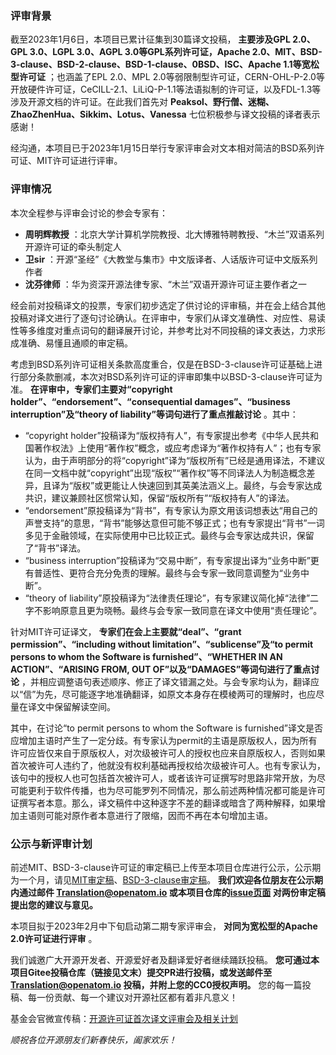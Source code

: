### 评审背景


截至2023年1月6日，本项目已累计征集到30篇译文投稿， **主要涉及GPL 2.0、GPL 3.0、LGPL 3.0、AGPL 3.0等GPL系列许可证，Apache 2.0、MIT、BSD-3-clause、BSD-2-clause、BSD-1-clause、0BSD、ISC、Apache 1.1等宽松型许可证** ；也涵盖了EPL 2.0、MPL 2.0等弱限制型许可证，CERN-OHL-P-2.0等开放硬件许可证，CeCILL-2.1、LiLiQ-P-1.1等法语拟制的许可证，以及FDL-1.3等涉及开源文档的许可证。在此我们首先对 **Peaksol、野行僧、迷糊、ZhaoZhenHua、Sikkim、Lotus、Vanessa** 七位积极参与译文投稿的译者表示感谢！

经沟通，本项目已于2023年1月15日举行专家评审会对文本相对简洁的BSD系列许可证、MIT许可证进行评审。

### 评审情况

本次全程参与评审会讨论的参会专家有：

-  **周明辉教授** ：北京大学计算机学院教授、北大博雅特聘教授、“木兰”双语系列开源许可证的牵头制定人
-  **卫sir** ：开源“圣经”《大教堂与集市》中文版译者、人话版许可证中文版系列作者
-  **沈芬律师** ：华为资深开源法律专家、“木兰”双语开源许可证主要作者之一

经会前对投稿译文的投票，专家们初步选定了供讨论的评审稿，并在会上结合其他投稿对译文进行了逐句讨论确认。在评审中，专家们从译文准确性、对应性、易读性等多维度对重点词句的翻译展开讨论，并参考比对不同投稿的译文表达，力求形成准确、易懂且通顺的审定稿。

考虑到BSD系列许可证相关条款高度重合，仅是在BSD-3-clause许可证基础上进行部分条款删减，本次对BSD系列许可证的评审即集中以BSD-3-clause许可证为准。 **在评审中，专家们主要对“copyright holder”、“endorsement”、“consequential damages”、“business interruption”及“theory of liability”等词句进行了重点推敲讨论** 。其中：

- “copyright holder”投稿译为“版权持有人”，有专家提出参考《中华人民共和国著作权法》上使用“著作权”概念，或应考虑译为“著作权持有人”；也有专家认为，由于声明部分的将“copyright”译为“版权所有”已经是通用译法，不建议在同一文档中就“copyright”出现“版权”“著作权”等不同译法人为制造概念差异，且译为“版权”或更能让人快速回到其英美法涵义上。最终，与会专家达成共识，建议兼顾社区惯常认知，保留“版权所有”“版权持有人”的译法。
- “endorsement”原投稿译为“背书”，有专家认为原文用该词想表达“用自己的声誉支持”的意思，“背书”能够达意但可能不够正式；也有专家提出“背书”一词多见于金融领域，在实际使用中已比较正式。最终与会专家达成共识，保留了“背书”译法。
- “business interruption”投稿译为“交易中断”，有专家提出译为“业务中断”更有普适性、更符合充分免责的理解。最终与会专家一致同意调整为“业务中断”。
- “theory of liability”原投稿译为“法律责任理论”，有专家建议简化掉“法律”二字不影响原意且更为晓畅。最终与会专家一致同意在译文中使用“责任理论”。

针对MIT许可证译文， **专家们在会上主要就“deal”、“grant permission”、“including without limitation”、“sublicense”及“to permit persons to whom the Software is furnished”、“WHETHER IN AN ACTION”、“ARISING FROM, OUT OF”以及“DAMAGES”等词句进行了重点讨论** ，并相应调整语句表述顺序、修正了译文错漏之处。与会专家均认为，翻译应以“信”为先，尽可能逐字地准确翻译，如原文本身存在模棱两可的理解时，也应尽量在译文中保留解读空间。

其中，在讨论“to permit persons to whom the Software is furnished”译文是否应增加主语时产生了一定分歧。有专家认为permit的主语是原版权人，因为所有许可应皆仅来自于原版权人，对次级被许可人的授权也应来自原版权人，否则如果首次被许可人违约了，他就没有权利基础再授权给次级被许可人。也有专家认为，该句中的授权人也可包括首次被许可人，或者该许可证撰写时思路非常开放，为尽可能更利于软件传播，也为尽可能罗列不同情况，那么前述两种情况都可能是许可证撰写者本意。那么，译文稿件中这种逐字不差的翻译或暗含了两种解释，如果增加主语则可能对原作者本意进行了限缩，因而不再在本句增加主语。

### 公示与新评审计划


前述MIT、BSD-3-clause许可证的审定稿已上传至本项目仓库进行公示，公示期为一个月，请见[MIT审定稿](http://gitee.com/OpenAtomFoundation/legal-license-translation/blob/master/%E8%AF%91%E6%96%87%E8%AF%84%E5%AE%A1/MIT%E7%BF%BB%E8%AF%91-%E8%AF%84%E5%AE%A1%E4%BC%9A%E5%AE%A1%E5%AE%9A%E7%A8%BF-20230115.md)、[BSD-3-clause审定稿](http://gitee.com/OpenAtomFoundation/legal-license-translation/blob/master/%E8%AF%91%E6%96%87%E8%AF%84%E5%AE%A1/BSD-3-clause%E7%BF%BB%E8%AF%91-%E8%AF%84%E5%AE%A1%E4%BC%9A%E5%AE%A1%E5%AE%9A%E7%A8%BF-20230115.md)。 **我们欢迎各位朋友在公示期内通过邮件 Translation@openatom.io 或本项目仓库的[issue页面](http://gitee.com/OpenAtomFoundation/legal-license-translation/issues/I6ASBL?from=project-issue) 对两份审定稿提出您的建议与意见。** 

本项目拟于2023年2月中下旬启动第二期专家评审会， **对同为宽松型的Apache 2.0许可证进行评审** 。

我们诚邀广大开源开发者、开源爱好者及翻译爱好者继续踊跃投稿。 **您可通过本项目Gitee投稿仓库（链接见文末）提交PR进行投稿，或发送邮件至 Translation@openatom.io 投稿，并附上您的CC0授权声明。** 您的每一篇投稿、每一份贡献、每一个建议对开源社区都有着非凡意义！


基金会官微宣传稿：[开源许可证首次译文评审会及相关计划](http://mp.weixin.qq.com/s/cOOMVmMmdwCd5gpx_zWr1g)



 _顺祝各位开源朋友们新春快乐，阖家欢乐！_ 
